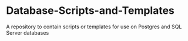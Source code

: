 # Database-Scripts-and-Templates
A repository to contain scripts or templates for use on Postgres and SQL Server databases
